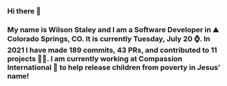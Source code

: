 ### Hi there 👋

### My name is Wilson Staley and I am a Software Developer in ⛰ Colorado Springs, CO.  It is currently Tuesday, July 20 ⌚. In 2021 I have made 189 commits, 43 PRs, and contributed to 11 projects 👨‍💻. I am currently working at Compassion International 🏢 to help release children from poverty in Jesus' name!